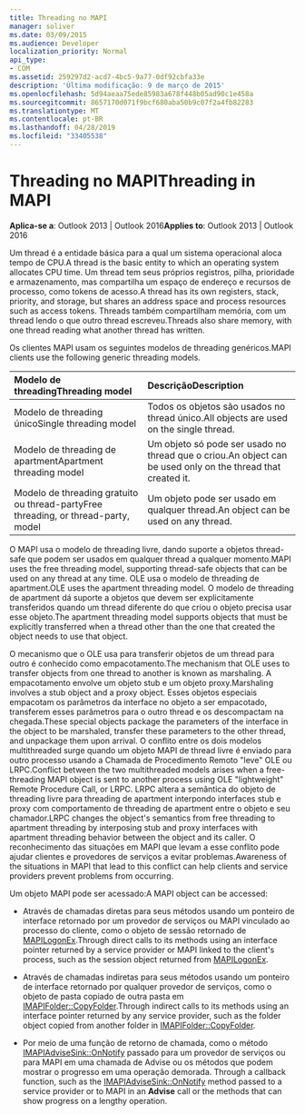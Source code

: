 ```yaml
---
title: Threading no MAPI
manager: soliver
ms.date: 03/09/2015
ms.audience: Developer
localization_priority: Normal
api_type:
- COM
ms.assetid: 259297d2-acd7-4bc5-9a77-0df92cbfa33e
description: 'Última modificação: 9 de março de 2015'
ms.openlocfilehash: 5d94aeaa75ede85983a678f448b05ad90c1e458a
ms.sourcegitcommit: 8657170d071f9bcf680aba50b9c07f2a4fb82283
ms.translationtype: MT
ms.contentlocale: pt-BR
ms.lasthandoff: 04/28/2019
ms.locfileid: "33405538"
---
```

# <a name="threading-in-mapi"></a><span data-ttu-id="56d1b-103">Threading no MAPI</span><span class="sxs-lookup"><span data-stu-id="56d1b-103">Threading in MAPI</span></span>

  
  
<span data-ttu-id="56d1b-104">**Aplica-se a**: Outlook 2013 | Outlook 2016</span><span class="sxs-lookup"><span data-stu-id="56d1b-104">**Applies to**: Outlook 2013 | Outlook 2016</span></span> 
  
<span data-ttu-id="56d1b-105">Um thread é a entidade básica para a qual um sistema operacional aloca tempo de CPU.</span><span class="sxs-lookup"><span data-stu-id="56d1b-105">A thread is the basic entity to which an operating system allocates CPU time.</span></span> <span data-ttu-id="56d1b-106">Um thread tem seus próprios registros, pilha, prioridade e armazenamento, mas compartilha um espaço de endereço e recursos de processo, como tokens de acesso.</span><span class="sxs-lookup"><span data-stu-id="56d1b-106">A thread has its own registers, stack, priority, and storage, but shares an address space and process resources such as access tokens.</span></span> <span data-ttu-id="56d1b-107">Threads também compartilham memória, com um thread lendo o que outro thread escreveu.</span><span class="sxs-lookup"><span data-stu-id="56d1b-107">Threads also share memory, with one thread reading what another thread has written.</span></span>
  
<span data-ttu-id="56d1b-108">Os clientes MAPI usam os seguintes modelos de threading genéricos.</span><span class="sxs-lookup"><span data-stu-id="56d1b-108">MAPI clients use the following generic threading models.</span></span>
  
|<span data-ttu-id="56d1b-109">**Modelo de threading**</span><span class="sxs-lookup"><span data-stu-id="56d1b-109">**Threading model**</span></span>|<span data-ttu-id="56d1b-110">**Descrição**</span><span class="sxs-lookup"><span data-stu-id="56d1b-110">**Description**</span></span>|
|:-----|:-----|
|<span data-ttu-id="56d1b-111">Modelo de threading único</span><span class="sxs-lookup"><span data-stu-id="56d1b-111">Single threading model</span></span>  <br/> |<span data-ttu-id="56d1b-112">Todos os objetos são usados no thread único.</span><span class="sxs-lookup"><span data-stu-id="56d1b-112">All objects are used on the single thread.</span></span>  <br/> |
|<span data-ttu-id="56d1b-113">Modelo de threading de apartment</span><span class="sxs-lookup"><span data-stu-id="56d1b-113">Apartment threading model</span></span>  <br/> |<span data-ttu-id="56d1b-114">Um objeto só pode ser usado no thread que o criou.</span><span class="sxs-lookup"><span data-stu-id="56d1b-114">An object can be used only on the thread that created it.</span></span>  <br/> |
|<span data-ttu-id="56d1b-115">Modelo de threading gratuito ou thread-party</span><span class="sxs-lookup"><span data-stu-id="56d1b-115">Free threading, or thread-party, model</span></span>  <br/> |<span data-ttu-id="56d1b-116">Um objeto pode ser usado em qualquer thread.</span><span class="sxs-lookup"><span data-stu-id="56d1b-116">An object can be used on any thread.</span></span>  <br/> |
   
<span data-ttu-id="56d1b-117">O MAPI usa o modelo de threading livre, dando suporte a objetos thread-safe que podem ser usados em qualquer thread a qualquer momento.</span><span class="sxs-lookup"><span data-stu-id="56d1b-117">MAPI uses the free threading model, supporting thread-safe objects that can be used on any thread at any time.</span></span> <span data-ttu-id="56d1b-118">OLE usa o modelo de threading de apartment.</span><span class="sxs-lookup"><span data-stu-id="56d1b-118">OLE uses the apartment threading model.</span></span> <span data-ttu-id="56d1b-119">O modelo de threading de apartment dá suporte a objetos que devem ser explicitamente transferidos quando um thread diferente do que criou o objeto precisa usar esse objeto.</span><span class="sxs-lookup"><span data-stu-id="56d1b-119">The apartment threading model supports objects that must be explicitly transferred when a thread other than the one that created the object needs to use that object.</span></span>
  
<span data-ttu-id="56d1b-120">O mecanismo que o OLE usa para transferir objetos de um thread para outro é conhecido como empacotamento.</span><span class="sxs-lookup"><span data-stu-id="56d1b-120">The mechanism that OLE uses to transfer objects from one thread to another is known as marshaling.</span></span> <span data-ttu-id="56d1b-121">A empacotamento envolve um objeto stub e um objeto proxy.</span><span class="sxs-lookup"><span data-stu-id="56d1b-121">Marshaling involves a stub object and a proxy object.</span></span> <span data-ttu-id="56d1b-122">Esses objetos especiais empacotam os parâmetros da interface no objeto a ser empacotado, transferem esses parâmetros para o outro thread e os descompactam na chegada.</span><span class="sxs-lookup"><span data-stu-id="56d1b-122">These special objects package the parameters of the interface in the object to be marshaled, transfer these parameters to the other thread, and unpackage them upon arrival.</span></span> <span data-ttu-id="56d1b-123">O conflito entre os dois modelos multithreaded surge quando um objeto MAPI de thread livre é enviado para outro processo usando a Chamada de Procedimento Remoto "leve" OLE ou LRPC.</span><span class="sxs-lookup"><span data-stu-id="56d1b-123">Conflict between the two multithreaded models arises when a free-threading MAPI object is sent to another process using OLE "lightweight" Remote Procedure Call, or LRPC.</span></span> <span data-ttu-id="56d1b-124">LRPC altera a semântica do objeto de threading livre para threading de apartment interpondo interfaces stub e proxy com comportamento de threading de apartment entre o objeto e seu chamador.</span><span class="sxs-lookup"><span data-stu-id="56d1b-124">LRPC changes the object's semantics from free threading to apartment threading by interposing stub and proxy interfaces with apartment threading behavior between the object and its caller.</span></span> <span data-ttu-id="56d1b-125">O reconhecimento das situações em MAPI que levam a esse conflito pode ajudar clientes e provedores de serviços a evitar problemas.</span><span class="sxs-lookup"><span data-stu-id="56d1b-125">Awareness of the situations in MAPI that lead to this conflict can help clients and service providers prevent problems from occurring.</span></span>
  
<span data-ttu-id="56d1b-126">Um objeto MAPI pode ser acessado:</span><span class="sxs-lookup"><span data-stu-id="56d1b-126">A MAPI object can be accessed:</span></span>
  
- <span data-ttu-id="56d1b-127">Através de chamadas diretas para seus métodos usando um ponteiro de interface retornado por um provedor de serviços ou MAPI vinculado ao processo do cliente, como o objeto de sessão retornado de [MAPILogonEx](mapilogonex.md).</span><span class="sxs-lookup"><span data-stu-id="56d1b-127">Through direct calls to its methods using an interface pointer returned by a service provider or MAPI linked to the client's process, such as the session object returned from [MAPILogonEx](mapilogonex.md).</span></span>
    
- <span data-ttu-id="56d1b-128">Através de chamadas indiretas para seus métodos usando um ponteiro de interface retornado por qualquer provedor de serviços, como o objeto de pasta copiado de outra pasta em [IMAPIFolder::CopyFolder](imapifolder-copyfolder.md).</span><span class="sxs-lookup"><span data-stu-id="56d1b-128">Through indirect calls to its methods using an interface pointer returned by any service provider, such as the folder object copied from another folder in [IMAPIFolder::CopyFolder](imapifolder-copyfolder.md).</span></span>
    
- <span data-ttu-id="56d1b-129">Por meio de uma função de retorno de chamada, como o método [IMAPIAdviseSink::OnNotify](imapiadvisesink-onnotify.md) passado para um provedor de serviços ou para MAPI em uma chamada de Advise ou os métodos que podem mostrar o progresso em uma operação demorada. </span><span class="sxs-lookup"><span data-stu-id="56d1b-129">Through a callback function, such as the [IMAPIAdviseSink::OnNotify](imapiadvisesink-onnotify.md) method passed to a service provider or to MAPI in an **Advise** call or the methods that can show progress on a lengthy operation.</span></span> 
    

